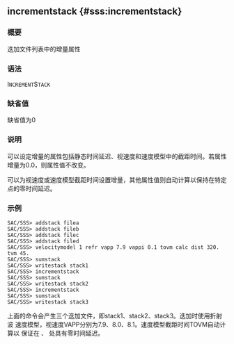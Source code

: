 ## incrementstack {#sss:incrementstack}

### 概要

迭加文件列表中的增量属性

### 语法

I`NCREMENT`S`TACK`

### 缺省值

缺省值为0

### 说明

可以设定增量的属性包括静态时间延迟、视速度和速度模型中的截距时间。若属性
增量为0.0，则属性值不改变。

可以为视速度或速度模型截距时间设置增量，其他属性值则自动计算以保持在特定点的零时间延迟。

### 示例

``` {.bash}
SAC/SSS> addstack filea
SAC/SSS> addstack fileb
SAC/SSS> addstack filec
SAC/SSS> addstack filed
SAC/SSS> velocitymodel 1 refr vapp 7.9 vappi 0.1 tovm calc dist 320. tvm 45.
SAC/SSS> sumstack
SAC/SSS> writestack stack1
SAC/SSS> incrementstack
SAC/SSS> sumstack
SAC/SSS> writestack stack2
SAC/SSS> incrementstack
SAC/SSS> sumstack
SAC/SSS> writestack stack3
```

上面的命令会产生三个迭加文件，即stack1、stack2、stack3。迭加时使用折射波
速度模型，视速度VAPP分别为7.9、8.0、8.1。速度模型截距时间TOVM自动计算以
保证在 、 处具有零时间延迟。
